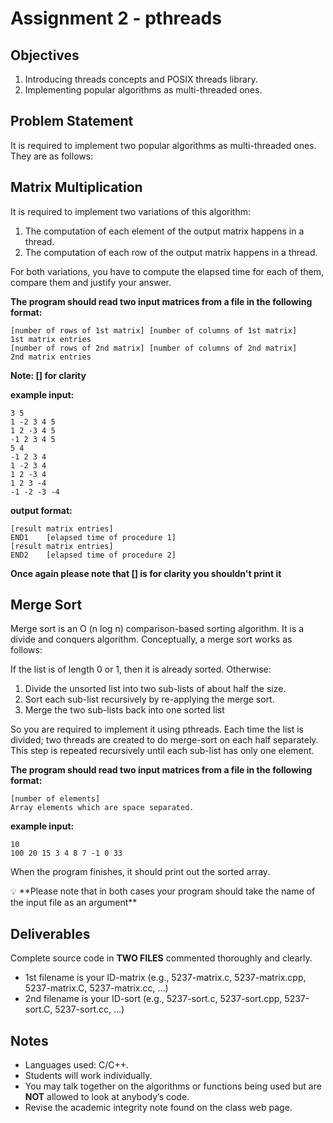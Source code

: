 # Assignment 2 - pthreads

## Objectives

1. Introducing threads concepts and POSIX threads library.
2. Implementing popular algorithms as multi-threaded ones.

## Problem Statement

It is required to implement two popular algorithms as multi-threaded ones. They are as follows:

## Matrix Multiplication

It is required to implement two variations of this algorithm:

1. The computation of each element of the output matrix happens in a thread.
2. The computation of each row of the output matrix happens in a thread.

For both variations, you have to compute the elapsed time for each of them, compare them and justify your answer.

**The program should read two input matrices from a file in the following format:**

```
[number of rows of 1st matrix] [number of columns of 1st matrix]
1st matrix entries
[number of rows of 2nd matrix] [number of columns of 2nd matrix]
2nd matrix entries
```

**Note: [] for clarity** 

**example input:**

```
3 5
1 -2 3 4 5
1 2 -3 4 5
-1 2 3 4 5
5 4
-1 2 3 4
1 -2 3 4
1 2 -3 4
1 2 3 -4
-1 -2 -3 -4
```

**output format:**

```
[result matrix entries]
END1	[elapsed time of procedure 1]
[result matrix entries]
END2	[elapsed time of procedure 2]
```

**Once again please note that [] is for clarity you shouldn't print it**

## Merge Sort

Merge sort is an O (n log n) comparison-based sorting algorithm. It is a divide and conquers algorithm. Conceptually, a merge sort works as follows:

If the list is of length 0 or 1, then it is already sorted. Otherwise:

1. Divide the unsorted list into two sub-lists of about half the size.
2. Sort each sub-list recursively by re-applying the merge sort.
3. Merge the two sub-lists back into one sorted list

So you are required to implement it using pthreads. Each time the list is divided; two threads are created to do merge-sort on each half separately. This step is repeated recursively until each sub-list has only one element.

**The program should read two input matrices from a file in the following format:**

```
[number of elements]
Array elements which are space separated.
```

**example input:**

```
10
100 20 15 3 4 8 7 -1 0 33
```

 When the program finishes, it should print out the sorted array.

<aside>
💡 **Please note that in both cases your program should take the name of the input file as an argument**

</aside>

## Deliverables

Complete source code in **TWO FILES** commented thoroughly and clearly.

- 1st filename is your ID-matrix (e.g., 5237-matrix.c, 5237-matrix.cpp, 5237-matrix.C, 5237-matrix.cc, …)
- 2nd filename is your ID-sort (e.g., 5237-sort.c, 5237-sort.cpp, 5237-sort.C, 5237-sort.cc, …)

## Notes

- Languages used: C/C++.
- Students will work individually.
- You may talk together on the algorithms or functions being used but are **NOT** allowed to look at anybody’s code.
- Revise the academic integrity note found on the class web page.